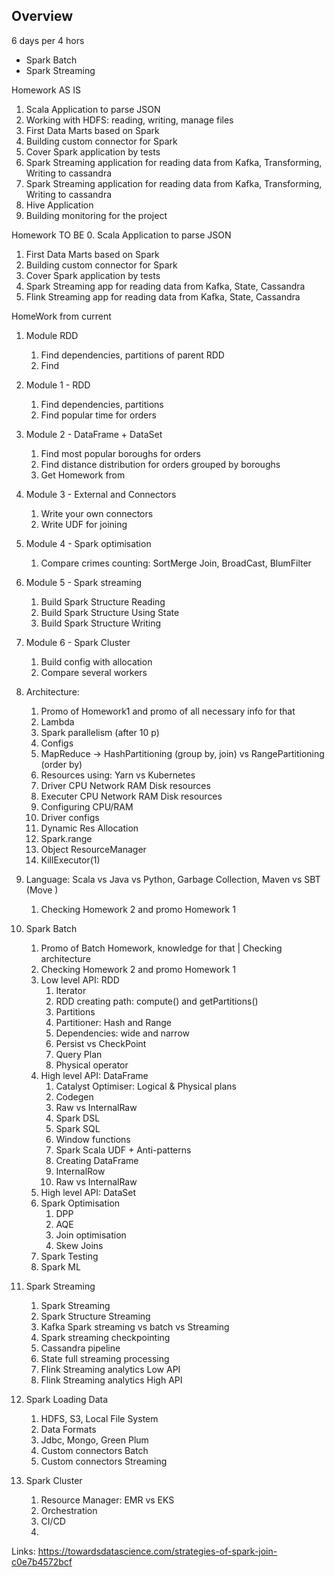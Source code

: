 ## Overview

6 days per 4 hors

- Spark Batch
- Spark Streaming

Homework AS IS
1. Scala Application to parse JSON
2. Working with HDFS: reading, writing, manage files
3. First Data Marts based on Spark
4. Building custom connector for Spark
5. Cover Spark application by tests
6. Spark Streaming application for reading data from Kafka, Transforming, Writing to cassandra 
7. Spark Streaming application for reading data from Kafka, Transforming, Writing to cassandra
8. Hive Application
9. Building monitoring for the project
   
Homework TO BE
0. Scala Application to parse JSON
1. First Data Marts based on Spark
2. Building custom connector for Spark
3. Cover Spark application by tests
4. Spark Streaming app for reading data from Kafka, State, Cassandra
5. Flink Streaming app for reading data from Kafka, State, Cassandra

HomeWork from current
1. Module RDD
   1. Find dependencies, partitions of parent RDD
   2. Find 



1. Module 1 - RDD
   1. Find dependencies, partitions
   2. Find popular time for orders
2. Module 2 - DataFrame + DataSet
   1. Find most popular boroughs for orders
   2. Find distance distribution for orders grouped by boroughs
   3. Get Homework from 
3. Module 3 - External and Connectors
   1. Write your own connectors
   2. Write UDF for joining
4. Module 4 - Spark optimisation
   1. Compare crimes counting: SortMerge Join, BroadCast, BlumFilter
5. Module 5 - Spark streaming
   1. Build Spark Structure Reading
   2. Build Spark Structure Using State
   3. Build Spark Structure Writing
6. Module 6 - Spark Cluster
   1. Build config with allocation
   2. Compare several workers





10. Architecture: 
    1. Promo of Homework1 and promo of all necessary info for that  
    2. Lambda
    3. Spark parallelism (after 10 p)
    4. Configs
    5. MapReduce -> HashPartitioning (group by, join) vs RangePartitioning (order by)
    6. Resources using: Yarn vs Kubernetes
    7. Driver CPU Network RAM Disk resources 
    8. Executer CPU Network RAM Disk resources
    9. Configuring CPU/RAM
    10. Driver configs
    11. Dynamic Res Allocation
    12. Spark.range
    13. Object ResourceManager
    14. KillExecutor(1)
11. Language: Scala vs Java vs Python, Garbage Collection, Maven vs SBT (Move )
    1. Checking Homework 2 and promo Homework 1
12. Spark Batch
    1. Promo of Batch Homework, knowledge for that | Checking architecture 
    2. Checking Homework 2 and promo Homework 1
    3. Low level API: RDD
       1. Iterator
       2. RDD creating path: compute() and getPartitions() 
       3. Partitions
       4. Partitioner: Hash and Range
       5. Dependencies: wide and narrow
       6. Persist vs CheckPoint
       7. Query Plan
       8. Physical operator
    4. High level API: DataFrame
       1. Catalyst Optimiser: Logical & Physical plans
       2. Codegen
       3. Raw vs InternalRaw
       4. Spark DSL
       5. Spark SQL
       6. Window functions
       7. Spark Scala UDF + Anti-patterns
       8. Creating DataFrame
       9. InternalRow
       10. Raw vs InternalRaw
    5. High level API: DataSet
    6. Spark Optimisation
       1. DPP
       2. AQE
       3. Join optimisation
       4. Skew Joins
    7. Spark Testing
    8. Spark ML
13. Spark Streaming
    1. Spark Streaming
    2. Spark Structure Streaming
    3. Kafka Spark streaming vs batch vs Streaming
    4. Spark streaming checkpointing
    5. Cassandra pipeline
    6. State full streaming processing
    7. Flink Streaming analytics Low API
    8. Flink Streaming analytics High API
14. Spark Loading Data 
    1. HDFS, S3, Local File System
    2. Data Formats
    3. Jdbc, Mongo, Green Plum
    4. Custom connectors Batch
    5. Custom connectors Streaming
15. Spark Cluster
    1. Resource Manager: EMR vs EKS
    2. Orchestration
    3. CI/CD
    4. 

Links:
https://towardsdatascience.com/strategies-of-spark-join-c0e7b4572bcf
